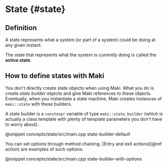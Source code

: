 # State {#state}

## Definition

A state represents what a system (or part of a system) could be doing at any given instant.

The state that represents what the system is *currently* doing is called the **active state**.

## How to define states with Maki

You don't directly create state objects when using Maki. What you do is create *state builder* objects and give Maki references to these objects. Eventually, when you instantiate a state machine, Maki creates instances of `maki::state` with these builders.

A state builder is a `constexpr` variable of type `maki::state_builder` (which is actually a class template with plenty of template parameters you don't have to worry about):

@snippet concepts/state/src/main.cpp state-builder-default

You can set options through method chaining. [Entry and exit actions](@ref action) are examples of such options:

@snippet concepts/state/src/main.cpp state-builder-with-options
